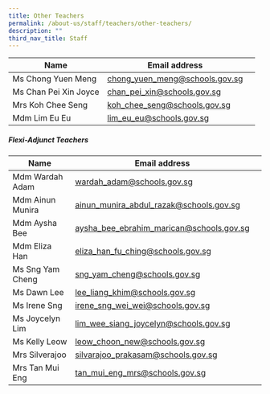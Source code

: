 ```yaml
---
title: Other Teachers
permalink: /about-us/staff/teachers/other-teachers/
description: ""
third_nav_title: Staff
---
```

| Name | Email address |  |
| -------- | -------- | -------- |
| Ms Chong Yuen Meng     | [chong_yuen_meng@schools.gov.sg](chong_yuen_meng@schools.gov.sg)     |      |
| Ms Chan Pei Xin Joyce     | [chan_pei_xin@schools.gov.sg](chan_pei_xin@schools.gov.sg)     |      |
| Mrs Koh Chee Seng     | [koh_chee_seng@schools.gov.sg](koh_chee_seng@schools.gov.sg)     |      |
| Mdm Lim Eu Eu     | [lim_eu_eu@schools.gov.sg](lim_eu_eu@schools.gov.sg)     |      |

##### **Flexi-Adjunct Teachers**
| Name | Email address |  |
| -------- | -------- | -------- |
| Mdm Wardah Adam     | [wardah_adam@schools.gov.sg](wardah_adam@schools.gov.sg)    |      |
| Mdm Ainun Munira     | [ainun_munira_abdul_razak@schools.gov.sg](ainun_munira_abdul_razak@schools.gov.sg)     |      |
| Mdm Aysha Bee     | [aysha_bee_ebrahim_marican@schools.gov.sg](aysha_bee_ebrahim_marican@schools.gov.sg)     |      |
| Mdm Eliza Han     | [eliza_han_fu_ching@schools.gov.sg](eliza_han_fu_ching@schools.gov.sg)     |      |
| Ms Sng Yam Cheng     | [sng_yam_cheng@schools.gov.sg](sng_yam_cheng@schools.gov.sg)     |      |
| Ms Dawn Lee     | [lee_liang_khim@schools.gov.sg](lee_liang_khim@schools.gov.sg)     |      |
| Ms Irene Sng     | [irene_sng_wei_wei@schools.gov.sg](irene_sng_wei_wei@schools.gov.sg)     |      |
| Ms Joycelyn Lim     | [lim_wee_siang_joycelyn@schools.gov.sg](lim_wee_siang_joycelyn@schools.gov.sg)     |      |
| Ms Kelly Leow     | [leow_choon_new@schools.gov.sg](leow_choon_new@schools.gov.sg)     |      |
| Mrs Silverajoo     | [silvarajoo_prakasam@schools.gov.sg](silvarajoo_prakasam@schools.gov.sg)     |      |
| Mrs Tan Mui Eng     | [tan_mui_eng_mrs@schools.gov.sg](tan_mui_eng_mrs@schools.gov.sg)     |      |